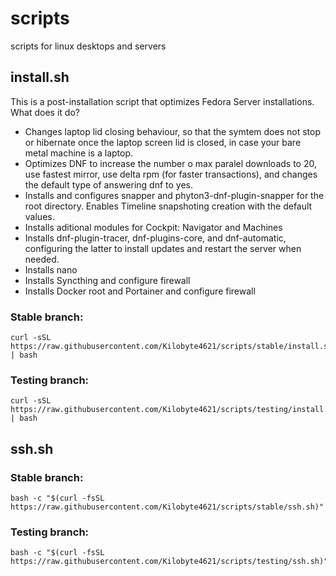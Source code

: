 # scripts
 scripts for linux desktops and servers

## install.sh

This is a post-installation script that optimizes Fedora Server installations. What does it do?

- Changes laptop lid closing behaviour, so that the symtem does not stop or hibernate once the laptop screen lid is closed, in case your bare metal machine is a laptop.
- Optimizes DNF to increase the number o max paralel downloads to 20, use fastest mirror, use delta rpm (for faster transactions), and changes the default type of answering dnf to yes.
- Installs and configures snapper and phyton3-dnf-plugin-snapper for the root directory. Enables Timeline snapshoting creation with the default values.
- Installs aditional modules for Cockpit: Navigator and Machines
- Installs dnf-plugin-tracer, dnf-plugins-core, and dnf-automatic, configuring the latter to install updates and restart the server when needed.
- Installs nano
- Installs Syncthing and configure firewall
- Installs Docker root and Portainer and configure firewall

### Stable branch:
```
curl -sSL https://raw.githubusercontent.com/Kilobyte4621/scripts/stable/install.sh | bash
```
### Testing branch:
```
curl -sSL https://raw.githubusercontent.com/Kilobyte4621/scripts/testing/install.sh | bash
```

## ssh.sh
### Stable branch:
```
bash -c "$(curl -fsSL https://raw.githubusercontent.com/Kilobyte4621/scripts/stable/ssh.sh)"
```
### Testing branch:
```
bash -c "$(curl -fsSL https://raw.githubusercontent.com/Kilobyte4621/scripts/testing/ssh.sh)"
```
